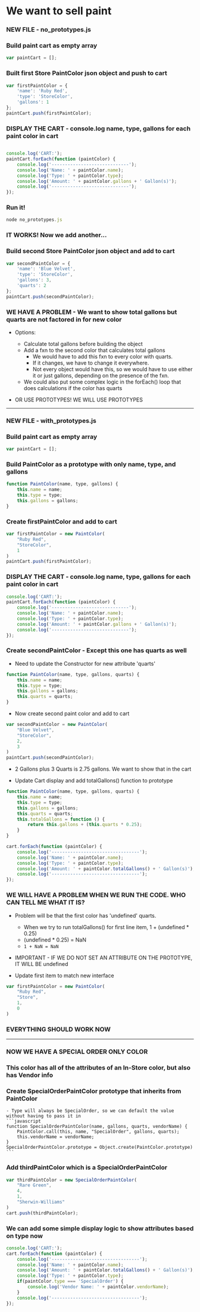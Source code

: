 # We want to sell paint  
  

### NEW FILE - no_prototypes.js

### Build paint cart as empty array

```javascript
var paintCart = [];
```

### Built first Store PaintColor json object and push to cart
```javascript
var firstPaintColor = {
	'name': 'Ruby Red',
	'type': 'StoreColor',
	'gallons': 1
};
paintCart.push(firstPaintColor);
```

### DISPLAY THE CART - console.log name, type, gallons for each paint color in cart
```javascript

console.log('CART:');
paintCart.forEach(function (paintColor) {
	console.log('-----------------------------');
	console.log('Name: ' + paintColor.name);
	console.log('Type: ' + paintColor.type);
	console.log('Amount: ' + paintColor.gallons + ' Gallon(s)');
	console.log('-----------------------------');
});
```
### Run it!
```javascript
node no_prototypes.js
```

### IT WORKS! Now we add another...

### Build second Store PaintColor json object and add to cart
```javascript	
var secondPaintColor = {
	'name': 'Blue Velvet',
	'type': 'StoreColor',
	'gallons': 3,
	'quarts': 2
};
paintCart.push(secondPaintColor);
```

### WE HAVE A PROBLEM - We want to show total gallons but quarts are not factored in for new color

- Options: 
	- Calculate total gallons before building the object
	- Add a fxn to the second color that calculates total gallons
		- We would have to add this fxn to every color with quarts. 
		- If it changes, we have to change it everywhere.
		- Not every object would have this, so we would have to use either it or just gallons,
		  depending on the presence of the fxn.
	- We could also put some complex logic in the forEach() loop that does calculations
	  if the color has quarts

- OR USE PROTOTYPES! WE WILL USE PROTOTYPES

-----

### NEW FILE - with_prototypes.js

### Build paint cart as empty array
```javascript
var paintCart = [];
```

### Build PaintColor as a prototype with only name, type, and gallons
```javascript
function PaintColor(name, type, gallons) {
	this.name = name;
	this.type = type;
	this.gallons = gallons;
}
```

### Create firstPaintColor and add to cart
```javascript
var firstPaintColor = new PaintColor(
	"Ruby Red",
	"StoreColor", 
	1
)
paintCart.push(firstPaintColor);
```

### DISPLAY THE CART - console.log name, type, gallons for each paint color in cart

```javascript
console.log('CART:');
paintCart.forEach(function (paintColor) {
	console.log('-----------------------------');
	console.log('Name: ' + paintColor.name);
	console.log('Type: ' + paintColor.type);
	console.log('Amount: ' + paintColor.gallons + ' Gallon(s)');
	console.log('-----------------------------');
});
```

### Create secondPaintColor - Except this one has quarts as well

- Need to update the Constructor for new attribute 'quarts'
```javascript
function PaintColor(name, type, gallons, quarts) {
	this.name = name;
	this.type = type;
	this.gallons = gallons;
	this.quarts = quarts;
}
```

- Now create second paint color and add to cart
```javascript
var secondPaintColor = new PaintColor(
	"Blue Velvet", 
	"StoreColor",
	2, 
	3
)
paintCart.push(secondPaintColor);
```

- 2 Gallons plus 3 Quarts is 2.75 gallons. We want to show that in the cart

- Update Cart display and add totalGallons() function to prototype
```javascript
function PaintColor(name, type, gallons, quarts) {
	this.name = name;
	this.type = type;
	this.gallons = gallons;
	this.quarts = quarts;
	this.totalGallons = function () {
		return this.gallons + (this.quarts * 0.25);
	}	
}
```

```javascript
cart.forEach(function (paintColor) {
	console.log('---------------------------------');
	console.log('Name: ' + paintColor.name);
	console.log('Type: ' + paintColor.type);
	console.log('Amount: ' + paintColor.totalGallons() + ' Gallon(s)');
	console.log('---------------------------------');
});
```

### WE WILL HAVE A PROBLEM WHEN WE RUN THE CODE. WHO CAN TELL ME WHAT IT IS?

- Problem will be that the first color has 'undefined' quarts. 
	- When we try to run totalGallons() for first line item, 1 + (undefined * 0.25)
	- (undefined * 0.25) = NaN
	- ```1 + NaN = NaN```

- IMPORTANT - IF WE DO NOT SET AN ATTRIBUTE ON THE PROTOTYPE, IT WILL BE undefined

- Update first item to match new interface
```javascript
var firstPaintColor = new PaintColor(
	"Ruby Red",
	"Store", 
	1, 
	0
)
```

### EVERYTHING SHOULD WORK NOW

--------  
  
### NOW WE HAVE A SPECIAL ORDER ONLY COLOR

### This color has all of the attributes of an In-Store color, but also has Vendor info

### Create SpecialOrderPaintColor prototype that inherits from PaintColor

	- Type will always be SpecialOrder, so we can default the value without having to pass it in
	```javascript
	function SpecialOrderPaintColor(name, gallons, quarts, vendorName) {
		PaintColor.call(this, name, "SpecialOrder", gallons, quarts);
		this.vendorName = vendorName;
	}
	SpecialOrderPaintColor.prototype = Object.create(PaintColor.prototype)
	```

### Add thirdPaintColor which is a SpecialOrderPaintColor
```javascript
var thirdPaintColor = new SpecialOrderPaintColor(
	"Rare Green",
	4,
	1,
	"Sherwin-Williams"
)
cart.push(thirdPaintColor);
```

### We can add some simple display logic to show attributes based on type now
```javascript		
console.log('CART:');
cart.forEach(function (paintColor) {
	console.log('---------------------------------');
	console.log('Name: ' + paintColor.name);
	console.log('Amount: ' + paintColor.totalGallons() + ' Gallon(s)');
	console.log('Type: ' + paintColor.type);
	if(paintColor.type === 'SpecialOrder') {
		console.log('Vendor Name: ' + paintColor.vendorName);
	}
	console.log('---------------------------------');
});
```

